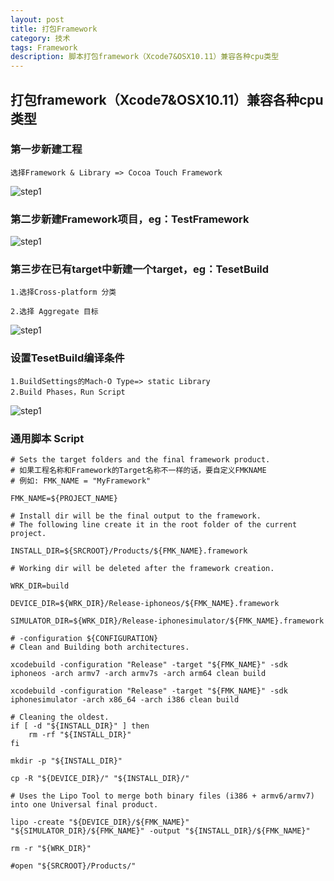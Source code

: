 ```yaml
---
layout: post
title: 打包Framework
category: 技术
tags: Framework
description: 脚本打包framework（Xcode7&OSX10.11）兼容各种cpu类型
---
```


## 打包framework（Xcode7&OSX10.11）兼容各种cpu类型

### 第一步新建工程
	选择Framework & Library => Cocoa Touch Framework
	
![step1](http://oshs6ulbi.bkt.clouddn.com/framework-step1)

### 第二步新建Framework项目，eg：TestFramework

![step1](http://oshs6ulbi.bkt.clouddn.com/framework-step2)

### 第三步在已有target中新建一个target，eg：TesetBuild

	1.选择Cross-platform 分类

	2.选择 Aggregate 目标
	
![step1](http://oshs6ulbi.bkt.clouddn.com/framework-step3)

### 设置TesetBuild编译条件

	1.BuildSettings的Mach-O Type=> static Library
	2.Build Phases，Run Script 
	
![step1](http://oshs6ulbi.bkt.clouddn.com/framework-step4)

### 通用脚本 Script

```
# Sets the target folders and the final framework product.
# 如果工程名称和Framework的Target名称不一样的话，要自定义FMKNAME
# 例如: FMK_NAME = "MyFramework"

FMK_NAME=${PROJECT_NAME}

# Install dir will be the final output to the framework.
# The following line create it in the root folder of the current project.

INSTALL_DIR=${SRCROOT}/Products/${FMK_NAME}.framework

# Working dir will be deleted after the framework creation.

WRK_DIR=build

DEVICE_DIR=${WRK_DIR}/Release-iphoneos/${FMK_NAME}.framework

SIMULATOR_DIR=${WRK_DIR}/Release-iphonesimulator/${FMK_NAME}.framework

# -configuration ${CONFIGURATION}
# Clean and Building both architectures.

xcodebuild -configuration "Release" -target "${FMK_NAME}" -sdk iphoneos -arch armv7 -arch armv7s -arch arm64 clean build

xcodebuild -configuration "Release" -target "${FMK_NAME}" -sdk iphonesimulator -arch x86_64 -arch i386 clean build

# Cleaning the oldest.
if [ -d "${INSTALL_DIR}" ] then
	rm -rf "${INSTALL_DIR}"
fi

mkdir -p "${INSTALL_DIR}"

cp -R "${DEVICE_DIR}/" "${INSTALL_DIR}/"

# Uses the Lipo Tool to merge both binary files (i386 + armv6/armv7) into one Universal final product.

lipo -create "${DEVICE_DIR}/${FMK_NAME}" "${SIMULATOR_DIR}/${FMK_NAME}" -output "${INSTALL_DIR}/${FMK_NAME}"

rm -r "${WRK_DIR}"

#open "${SRCROOT}/Products/"

```
